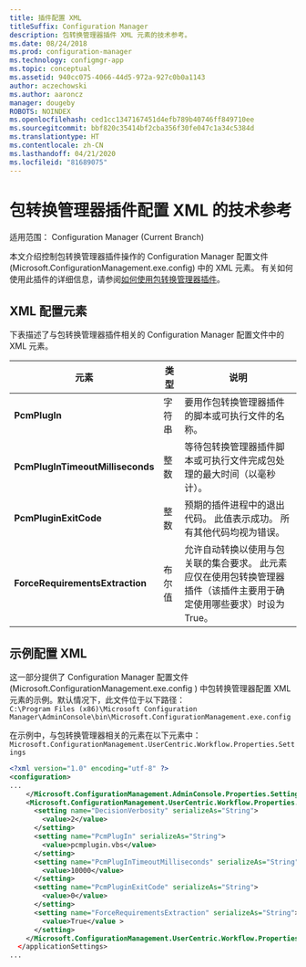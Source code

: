 ```yaml
---
title: 插件配置 XML
titleSuffix: Configuration Manager
description: 包转换管理器插件 XML 元素的技术参考。
ms.date: 08/24/2018
ms.prod: configuration-manager
ms.technology: configmgr-app
ms.topic: conceptual
ms.assetid: 940cc075-4066-44d5-972a-927c0b0a1143
author: aczechowski
ms.author: aaroncz
manager: dougeby
ROBOTS: NOINDEX
ms.openlocfilehash: ced1cc1347167451d4efb789b40746ff849710ee
ms.sourcegitcommit: bbf820c35414bf2cba356f30fe047c1a34c5384d
ms.translationtype: HT
ms.contentlocale: zh-CN
ms.lasthandoff: 04/21/2020
ms.locfileid: "81689075"
---
```

# <a name="technical-reference-for-the-package-conversion-manager-plug-in-configuration-xml"></a>包转换管理器插件配置 XML 的技术参考

适用范围：  Configuration Manager (Current Branch)

<!--1357861-->

本文介绍控制包转换管理器插件操作的 Configuration Manager 配置文件 (Microsoft.ConfigurationManagement.exe.config) 中的 XML 元素。 有关如何使用此插件的详细信息，请参阅[如何使用包转换管理器插件](how-to-use-plug-in.md)。



## <a name="xml-configuration-elements"></a>XML 配置元素

下表描述了与包转换管理器插件相关的 Configuration Manager 配置文件中的 XML 元素。

|元素  |类型  |说明  |
|---------|---------|---------|
|**PcmPlugIn**|字符串|要用作包转换管理器插件的脚本或可执行文件的名称。|
|**PcmPlugInTimeoutMilliseconds**|整数|等待包转换管理器插件脚本或可执行文件完成包处理的最大时间（以毫秒计）。|
|**PcmPluginExitCode**|整数|预期的插件进程中的退出代码。 此值表示成功。 所有其他代码均视为错误。|
|**ForceRequirementsExtraction**|布尔值|允许自动转换以使用与包关联的集合要求。 此元素应仅在使用包转换管理器插件（该插件主要用于确定使用哪些要求）时设为 True。|



## <a name="sample-configuration-xml"></a>示例配置 XML

这一部分提供了 Configuration Manager 配置文件 (Microsoft.ConfigurationManagement.exe.config  ) 中包转换管理器配置 XML 元素的示例。默认情况下，此文件位于以下路径：  
`C:\Program Files (x86)\Microsoft Configuration Manager\AdminConsole\bin\Microsoft.ConfigurationManagement.exe.config`

在示例中，与包转换管理器相关的元素在以下元素中：`Microsoft.ConfigurationManagement.UserCentric.Workflow.Properties.Settings`

``` XML
<?xml version="1.0" encoding="utf-8" ?>
<configuration>
...
    </Microsoft.ConfigurationManagement.AdminConsole.Properties.Settings>
    <Microsoft.ConfigurationManagement.UserCentric.Workflow.Properties.Settings>
      <setting name="DecisionVerbosity" serializeAs="String">
        <value>2</value>
      </setting>
      <setting name="PcmPlugIn" serializeAs="String">
        <value>pcmplugin.vbs</value>
      </setting>
      <setting name="PcmPlugInTimeoutMilliseconds" serializeAs="String">
        <value>10000</value>
      </setting>
      <setting name="PcmPluginExitCode" serializeAs="String">
        <value>0</value>
      </setting>
      <setting name="ForceRequirementsExtraction" serializeAs="String">
        <value>True</value >
      </setting>
    </Microsoft.ConfigurationManagement.UserCentric.Workflow.Properties.Settings>
  </applicationSettings>
...
```

